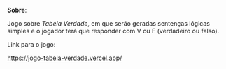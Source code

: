 **Sobre**:

Jogo sobre *Tabela Verdade*, em que serão geradas sentenças lógicas simples e o jogador terá que responder com V ou F (verdadeiro ou falso).

Link para o jogo: 

https://jogo-tabela-verdade.vercel.app/
